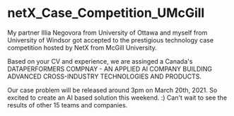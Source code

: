 # netX_Case_Competition_UMcGill
My partner Illia Negovora from University of Ottawa and myself from University of Windsor got accepted to the prestigious technology case competition hosted by NetX from McGill University. 

Based on your CV and experience, we are assinged a Canada's DATAPERFORMERS COMPNAY -  AN APPLIED AI COMPANY BUILDING ADVANCED CROSS-INDUSTRY TECHNOLOGIES AND PRODUCTS.

Our case problem will be released around 3pm on March 20th, 2021. So excited to create an AI based solution this weekend. :) Can't wait to see the results of other 15 teams and companies. 

